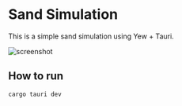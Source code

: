 # Sand Simulation

This is a simple sand simulation using Yew + Tauri.

![screenshot](./docs/screenshot3.gif)

## How to run

```bash
cargo tauri dev
```
